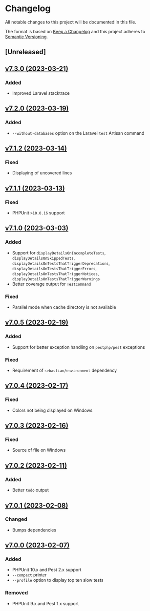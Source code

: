 # Changelog
All notable changes to this project will be documented in this file.

The format is based on [Keep a Changelog](http://keepachangelog.com/)
and this project adheres to [Semantic Versioning](http://semver.org/).

## [Unreleased]

## [v7.3.0 (2023-03-21)](https://github.com/nunomaduro/collision/compare/v7.2.0...v7.3.0)
### Added
- Improved Laravel stacktrace

## [v7.2.0 (2023-03-19)](https://github.com/nunomaduro/collision/compare/v7.1.2...v7.2.0)
### Added
- `--without-databases` option on the Laravel `test` Artisan command

## [v7.1.2 (2023-03-14)](https://github.com/nunomaduro/collision/compare/v7.1.1...v7.1.2)
### Fixed
- Displaying of uncovered lines

## [v7.1.1 (2023-03-13)](https://github.com/nunomaduro/collision/compare/v7.1.0...v7.1.1)
### Fixed
- PHPUnit `>10.0.16` support

## [v7.1.0 (2023-03-03)](https://github.com/nunomaduro/collision/compare/v7.0.5...v7.1.0)
### Added
- Support for `displayDetailsOnIncompleteTests`, `displayDetailsOnSkippedTests`, `displayDetailsOnTestsThatTriggerDeprecations`, `displayDetailsOnTestsThatTriggerErrors`, `displayDetailsOnTestsThatTriggerNotices`, `displayDetailsOnTestsThatTriggerWarnings`
- Better coverage output for `TestCommand`

### Fixed
- Parallel mode when cache directory is not available

## [v7.0.5 (2023-02-19)](https://github.com/nunomaduro/collision/compare/v7.0.4...v7.0.5)
### Added
- Support for better exception handling on `pestphp/pest` exceptions

### Fixed
- Requirement of `sebastian/environment` dependency

## [v7.0.4 (2023-02-17)](https://github.com/nunomaduro/collision/compare/v7.0.3...v7.0.4)
### Fixed
- Colors not being displayed on Windows

## [v7.0.3 (2023-02-16)](https://github.com/nunomaduro/collision/compare/v7.0.2...v7.0.3)
### Fixed
- Source of file on Windows

## [v7.0.2 (2023-02-11)](https://github.com/nunomaduro/collision/compare/v7.0.1...v7.0.2)
### Added
- Better `todo` output

## [v7.0.1 (2023-02-08)](https://github.com/nunomaduro/collision/compare/v7.0.0...v7.0.1)
### Changed
- Bumps dependencies

## [v7.0.0 (2023-02-07)](https://github.com/nunomaduro/collision/compare/v6.4.0...v7.x)
### Added
- PHPUnit 10.x and Pest 2.x support
- `--compact` printer
- `--profile` option to display top ten slow tests

### Removed
- PHPUnit 9.x and Pest 1.x support
